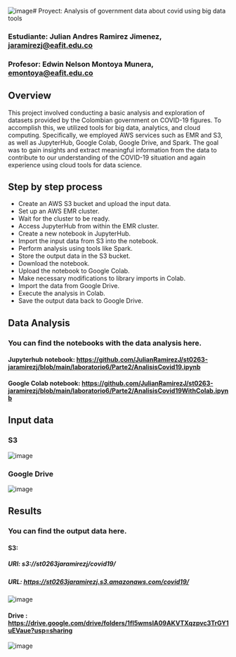 ![image](https://github.com/JulianRamirezJ/st0263-jaramirezj/assets/57159295/2b99d51a-560d-49e2-9f2c-56a0c573291d)# Proyect: Analysis of government data about covid using big data tools
### Estudiante: Julian Andres Ramirez Jimenez, jaramirezj@eafit.edu.co
### Profesor: Edwin Nelson Montoya Munera, emontoya@eafit.edu.co

## Overview
This project involved conducting a basic analysis and exploration of datasets provided by the Colombian government on COVID-19 figures. To accomplish this, we utilized tools for big data, analytics, and cloud computing. Specifically, we employed AWS services such as EMR and S3, as well as JupyterHub, Google Colab, Google Drive, and Spark. The goal was to gain insights and extract meaningful information from the data to contribute to our understanding of the COVID-19 situation and again experience using cloud tools for data science.

## Step by step process
- Create an AWS S3 bucket and upload the input data.
- Set up an AWS EMR cluster.
- Wait for the cluster to be ready.
- Access JupyterHub from within the EMR cluster.
- Create a new notebook in JupyterHub.
- Import the input data from S3 into the notebook.
- Perform analysis using tools like Spark.
- Store the output data in the S3 bucket.
- Download the notebook.
- Upload the notebook to Google Colab.
- Make necessary modifications to library imports in Colab.
- Import the data from Google Drive.
- Execute the analysis in Colab.
- Save the output data back to Google Drive.

## Data Analysis
### You can find the notebooks with the data analysis here.
#### Jupyterhub notebook: https://github.com/JulianRamirezJ/st0263-jaramirezj/blob/main/laboratorio6/Parte2/AnalisisCovid19.ipynb
#### Google Colab notebook: https://github.com/JulianRamirezJ/st0263-jaramirezj/blob/main/laboratorio6/Parte2/AnalisisCovid19WithColab.ipynb


## Input data
### S3
![image](https://github.com/JulianRamirezJ/st0263-jaramirezj/assets/57159295/004d2db5-c852-4a5b-88b1-398fcb557398)

### Google Drive
![image](https://github.com/JulianRamirezJ/st0263-jaramirezj/assets/57159295/8937df2f-3335-4835-9139-415e73b865cc)

## Results
### You can find the output data here.
#### S3:       
##### URI: s3://st0263jaramirezj/covid19/
##### URL: https://st0263jaramirezj.s3.amazonaws.com/covid19/
![image](https://github.com/JulianRamirezJ/st0263-jaramirezj/assets/57159295/135935ce-fb57-4fcd-baf2-a028d232a703)

#### Drive : https://drive.google.com/drive/folders/1fI5wmslA09AKVTXqzpvc3TrGY1uEVaue?usp=sharing
![image](https://github.com/JulianRamirezJ/st0263-jaramirezj/assets/57159295/90454aa3-1796-4897-83fb-668793a7a24f)

